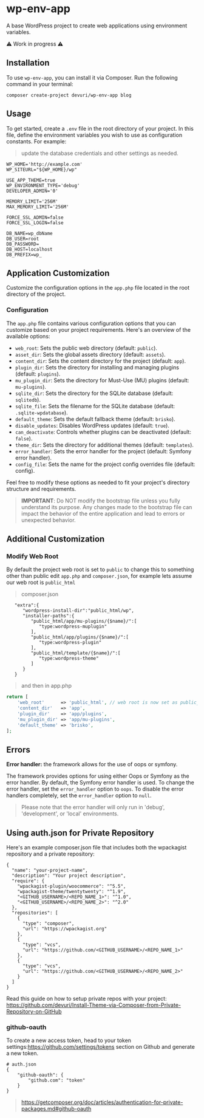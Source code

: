 # wp-env-app
A base WordPress project to create web applications using environment variables.

⚠️ Work in progress ⚠️

## Installation

To use `wp-env-app`, you can install it via Composer. Run the following command in your terminal:

```shell
composer create-project devuri/wp-env-app blog
```
## Usage

To get started, create a `.env` file in the root directory of your project. 
In this file, define the environment variables you wish to use as configuration constants. For example:
> update the database credentials and other settings as needed.
```shell
WP_HOME='http://example.com'
WP_SITEURL="${WP_HOME}/wp"

USE_APP_THEME=true
WP_ENVIRONMENT_TYPE='debug'
DEVELOPER_ADMIN='0'

MEMORY_LIMIT='256M'
MAX_MEMORY_LIMIT='256M'

FORCE_SSL_ADMIN=false
FORCE_SSL_LOGIN=false

DB_NAME=wp_dbName
DB_USER=root
DB_PASSWORD=
DB_HOST=localhost
DB_PREFIX=wp_

```
## Application Customization
Customize the configuration options in the `app.php` file located in the root directory of the project.

### Configuration

The `app.php` file contains various configuration options that you can customize based on your project requirements. Here's an overview of the available options:

- `web_root`: Sets the public web directory (default: `public`).
- `asset_dir`: Sets the global assets directory (default: `assets`).
- `content_dir`: Sets the content directory for the project (default: `app`).
- `plugin_dir`: Sets the directory for installing and managing plugins (default: `plugins`).
- `mu_plugin_dir`: Sets the directory for Must-Use (MU) plugins (default: `mu-plugins`).
- `sqlite_dir`: Sets the directory for the SQLite database (default: `sqlitedb`).
- `sqlite_file`: Sets the filename for the SQLite database (default: `.sqlite-wpdatabase`).
- `default_theme`: Sets the default fallback theme (default: `brisko`).
- `disable_updates`: Disables WordPress updates (default: `true`).
- `can_deactivate`: Controls whether plugins can be deactivated (default: `false`).
- `theme_dir`: Sets the directory for additional themes (default: `templates`).
- `error_handler`: Sets the error handler for the project (default: Symfony error handler).
- `config_file`: Sets the name for the project config overrides file (default: config).

Feel free to modify these options as needed to fit your project's directory structure and requirements.
> **IMPORTANT**: Do NOT modify the bootstrap file unless you fully understand its purpose. Any changes made to the bootstrap file can impact the behavior of the entire application and lead to errors or unexpected behavior.

## Additional Customization

### Modify Web Root
By default the project web root is set to `public` to change this to something other than public edit `app.php` and `composer.json`, for example lets assume our web root is `public_html`
> composer.json
```shell
   "extra":{
      "wordpress-install-dir":"public_html/wp",
      "installer-paths":{
         "public_html/app/mu-plugins/{$name}/":[
            "type:wordpress-muplugin"
         ],
         "public_html/app/plugins/{$name}/":[
            "type:wordpress-plugin"
         ],
         "public_html/template/{$name}/":[
            "type:wordpress-theme"
         ]
      }
   }
```

> and then in app.php
```php
return [
    'web_root'      => 'public_html', // web root is now set as public_html
    'content_dir'   => 'app',
    'plugin_dir'    => 'app/plugins',
    'mu_plugin_dir' => 'app/mu-plugins',
    'default_theme' => 'brisko',
];
```
## Errors
**Error handler:** the framework allows for the use of oops or symfony.

The framework provides options for using either Oops or Symfony as the error handler.
By default, the Symfony error handler is used.
To change the error handler, set the `error_handler` option to `oops`.
To disable the error handlers completely, set the `error_handler` option to `null`.

> Please note that the error handler will only run in 'debug', 'development', or 'local' environments.

## Using auth.json for Private Repository

Here's an example composer.json file that includes both the wpackagist repository and a private repository:

```shell
{
  "name": "your-project-name",
  "description": "Your project description",
  "require": {
    "wpackagist-plugin/woocommerce": "^5.5",
    "wpackagist-theme/twentytwenty": "^1.9",
    "<GITHUB_USERNAME>/<REPO_NAME_1>": "^1.0",
    "<GITHUB_USERNAME>/<REPO_NAME_2>": "^2.0"
  },
  "repositories": [
    {
      "type": "composer",
      "url": "https://wpackagist.org"
    },
    {
      "type": "vcs",
      "url": "https://github.com/<GITHUB_USERNAME>/<REPO_NAME_1>"
    },
    {
      "type": "vcs",
      "url": "https://github.com/<GITHUB_USERNAME>/<REPO_NAME_2>"
    }
  ]
}

```
Read this guide on how to setup private repos with your project: https://github.com/devuri/Install-Theme-via-Composer-from-Private-Repository-on-GitHub

### github-oauth

To create a new access token, head to your token settings:https://github.com/settings/tokens section on Github and generate a new token.

```shell
# auth.json
{
    "github-oauth": {
        "github.com": "token"
    }
}
```

> https://getcomposer.org/doc/articles/authentication-for-private-packages.md#github-oauth
